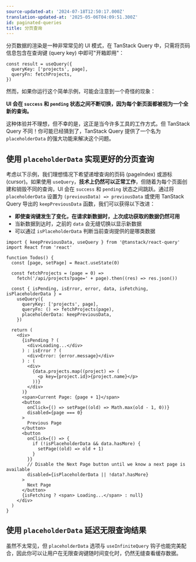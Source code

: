 ```yaml
---
source-updated-at: '2024-07-18T12:50:17.000Z'
translation-updated-at: '2025-05-06T04:09:51.300Z'
id: paginated-queries
title: 分页查询
---
```

分页数据的渲染是一种非常常见的 UI 模式，在 TanStack Query 中，只需将页码信息包含在查询键 (query key) 中即可"开箱即用"：

[//]: # 'Example'

```tsx
const result = useQuery({
  queryKey: ['projects', page],
  queryFn: fetchProjects,
})
```

[//]: # 'Example'

然而，如果你运行这个简单示例，可能会注意到一个奇怪的现象：

**UI 会在 `success` 和 `pending` 状态之间不断切换，因为每个新页面都被视为一个全新的查询。**

这种体验并不理想，但不幸的是，这正是当今许多工具的工作方式。但 TanStack Query 不同！你可能已经猜到了，TanStack Query 提供了一个名为 `placeholderData` 的强大功能来解决这个问题。

## 使用 `placeholderData` 实现更好的分页查询

考虑以下示例，我们理想情况下希望递增查询的页码 (pageIndex) 或游标 (cursor)。如果使用 `useQuery`，**技术上仍然可以正常工作**，但随着为每个页面创建和销毁不同的查询，UI 会在 `success` 和 `pending` 状态之间跳跃。通过将 `placeholderData` 设置为 `(previousData) => previousData` 或使用 TanStack Query 导出的 `keepPreviousData` 函数，我们可以获得以下改进：

- **即使查询键发生了变化，在请求新数据时，上次成功获取的数据仍然可用**
- 当新数据到达时，之前的 `data` 会无缝切换以显示新数据
- 可以通过 `isPlaceholderData` 判断当前查询提供的是哪类数据

[//]: # 'Example2'

```tsx
import { keepPreviousData, useQuery } from '@tanstack/react-query'
import React from 'react'

function Todos() {
  const [page, setPage] = React.useState(0)

  const fetchProjects = (page = 0) =>
    fetch('/api/projects?page=' + page).then((res) => res.json())

  const { isPending, isError, error, data, isFetching, isPlaceholderData } =
    useQuery({
      queryKey: ['projects', page],
      queryFn: () => fetchProjects(page),
      placeholderData: keepPreviousData,
    })

  return (
    <div>
      {isPending ? (
        <div>Loading...</div>
      ) : isError ? (
        <div>Error: {error.message}</div>
      ) : (
        <div>
          {data.projects.map((project) => (
            <p key={project.id}>{project.name}</p>
          ))}
        </div>
      )}
      <span>Current Page: {page + 1}</span>
      <button
        onClick={() => setPage((old) => Math.max(old - 1, 0))}
        disabled={page === 0}
      >
        Previous Page
      </button>
      <button
        onClick={() => {
          if (!isPlaceholderData && data.hasMore) {
            setPage((old) => old + 1)
          }
        }}
        // Disable the Next Page button until we know a next page is available
        disabled={isPlaceholderData || !data?.hasMore}
      >
        Next Page
      </button>
      {isFetching ? <span> Loading...</span> : null}
    </div>
  )
}
```

[//]: # 'Example2'

## 使用 `placeholderData` 延迟无限查询结果

虽然不太常见，但 `placeholderData` 选项与 `useInfiniteQuery` 钩子也能完美配合，因此你可以让用户在无限查询键随时间变化时，仍然无缝查看缓存数据。
